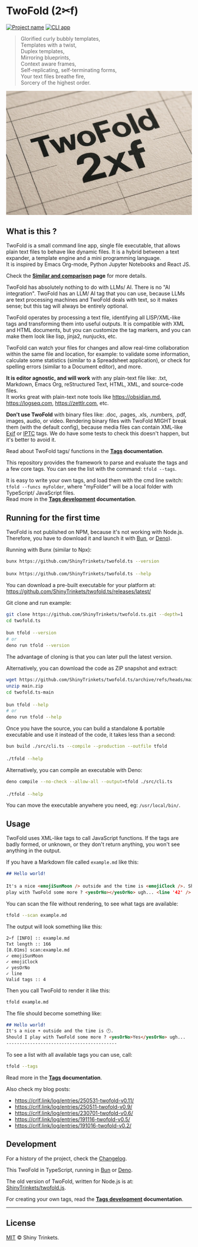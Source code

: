 # TwoFold (2✂︎f)

[![Project name][project-img]][project-url] [![CLI app][cli-img]](#)

<!-- deno-fmt-ignore-start -->

> Glorified curly bubbly templates,<br/>
> Templates with a twist,<br/>
> Duplex templates,<br/>
> Mirroring blueprints,<br/>
> Context aware frames,<br/>
> Self-replicating, self-terminating forms,<br/>
> Your text files breathe fire,<br/>
> Sorcery of the highest order.

<!-- deno-fmt-ignore-end -->

![TwoFold logo](https://raw.githubusercontent.com/ShinyTrinkets/twofold.ts/master/img/logo1.jpg)

## What is this ?

TwoFold is a small command line app, single file executable, that allows plain text files to behave
like dynamic files. It is a hybrid between a text expander, a template engine and a mini programming
language.<br/> It is inspired by Emacs Org-mode, Python Jupyter Notebooks and React JS.

Check the **[Similar and comparison](/docs/similar.md) page** for more details.

TwoFold has absolutely nothing to do with LLMs/ AI. There is no "AI integration". TwoFold has an
LLM/ AI tag that you can use, because LLMs are text processing machines and TwoFold deals with text,
so it makes sense; but this tag will always be entirely optional.

TwoFold operates by processing a text file, identifying all LISP/XML-like tags and transforming them
into useful outputs. It is compatible with XML and HTML documents, but you can customize the tag
markers, and you can make them look like lisp, jinja2, nunjucks, etc.

TwoFold can watch your files for changes and allow real-time collaboration within the same file and
location, for example: to validate some information, calculate some statistics (similar to a
Spreadsheet application), or check for spelling errors (similar to a Document editor), and more.

**It is editor agnostic, and will work** with any plain-text file like: .txt, Markdown, Emacs Org,
reStructured Text, HTML, XML, and source-code files.<br/> It works great with plain-text note tools
like https://obsidian.md, https://logseq.com, https://zettlr.com, etc.

**Don't use TwoFold** with binary files like: .doc, .pages, .xls, .numbers, .pdf, images, audio, or
video. Rendering binary files with TwoFold MIGHT break them (with the default config), because media
files can contain XML-like [Exif](https://en.wikipedia.org/wiki/Exif) or
[IPTC](https://en.wikipedia.org/wiki/IPTC_Information_Interchange_Model) tags. We do have some tests
to check this doesn't happen, but it's better to avoid it.

Read about TwoFold tags/ functions in the **[Tags](/docs/readme.md) documentation**.

This repository provides the framework to parse and evaluate the tags and a few core tags. You can
see the list with the command: `tfold --tags`.

It is easy to write your own tags, and load them with the cmd line switch: `tfold --funcs myFolder`,
where "myFolder" will be a local folder with TypeScript/ JavaScript files.<br/> Read more in the
**[Tags development](/docs/dev-tags.md) documentation**.

## Running for the first time

TwoFold is not published on NPM, because it's not working with Node.js. Therefore, you have to
download it and launch it with [Bun](https://bun.sh), or [Deno](https://deno.com)).

Running with Bunx (similar to Npx):

```sh
bunx https://github.com/ShinyTrinkets/twofold.ts --version

bunx https://github.com/ShinyTrinkets/twofold.ts --help
```

You can download a pre-built executable for your platform at:
https://github.com/ShinyTrinkets/twofold.ts/releases/latest/

Git clone and run example:

```sh
git clone https://github.com/ShinyTrinkets/twofold.ts.git --depth=1
cd twofold.ts

bun tfold --version
# or
deno run tfold --version
```

The advantage of cloning is that you can later pull the latest version.

Alternatively, you can download the code as ZIP snapshot and extract:

```sh
wget https://github.com/ShinyTrinkets/twofold.ts/archive/refs/heads/main.zip
unzip main.zip
cd twofold.ts-main

bun tfold --help
# or
deno run tfold --help
```

Once you have the source, you can build a standalone & portable executable and use it instead of the
code, it takes less than a second:

```sh
bun build ./src/cli.ts --compile --production --outfile tfold

./tfold --help
```

Alternatively, you can compile an executable with Deno:

```sh
deno compile --no-check --allow-all --output=tfold ./src/cli.ts

./tfold --help
```

You can move the executable anywhere you need, eg: `/usr/local/bin/`.

## Usage

TwoFold uses XML-like tags to call JavaScript functions. If the tags are badly formed, or unknown,
or they don't return anything, you won't see anything in the output.

If you have a Markdown file called `example.md` like this:

<freeze>

<!-- deno-fmt-ignore-start -->

```md
## Hello world!

It's a nice <emojiSunMoon /> outside and the time is <emojiClock />. Should I
play with TwoFold some more ? <yesOrNo></yesOrNo> ugh... <line '42' />
```

<!-- deno-fmt-ignore-end -->

You can scan the file without rendering, to see what tags are available:

```sh
tfold --scan example.md
```

The output will look something like this:

```
2✂f [INFO] :: example.md
Txt length :: 166
[8.01ms] scan:example.md
✓ emojiSunMoon
✓ emojiClock
✓ yesOrNo
✓ line
Valid tags :: 4
```

Then you call TwoFold to render it like this:

```sh
tfold example.md
```

The file should become something like:

<!-- deno-fmt-ignore-start -->

```md
## Hello world!
It's a nice ☀️ outside and the time is 🕛.
Should I play with TwoFold some more ? <yesOrNo>Yes</yesOrNo> ugh...
------------------------------------------
```

<!-- deno-fmt-ignore-end -->

</freeze>

To see a list with all available tags you can use, call:

```sh
tfold --tags
```

Read more in the **[Tags](/docs/readme.md) documentation**.

Also check my blog posts:

- https://crlf.link/log/entries/250531-twofold-v0.11/
- https://crlf.link/log/entries/250511-twofold-v0.9/
- https://crlf.link/log/entries/230701-twofold-v0.6/
- https://crlf.link/log/entries/191116-twofold-v0.5/
- https://crlf.link/log/entries/191016-twofold-v0.2/

## Development

For a history of the project, check the [Changelog](/docs/CHANGELOG.md).

This TwoFold in TypeScript, running in [Bun](https://bun.sh) or [Deno](https://deno.com).

The old version of TwoFold, written for Node.js is at:
[ShinyTrinkets/twofold.js](https://github.com/ShinyTrinkets/twofold.js).

For creating your own tags, read the **[Tags development](/docs/dev-tags.md) documentation**.

---

## License

[MIT](LICENSE) © Shiny Trinkets.

[cli-img]: https://badgen.net/static/❯_/CLI/101016
[project-img]: https://badgen.net/static/%E2%AD%90/Trinkets/4B0082
[project-url]: https://github.com/ShinyTrinkets
